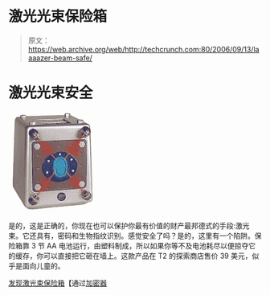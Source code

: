 # 激光光束保险箱

> 原文：<https://web.archive.org/web/http://techcrunch.com:80/2006/09/13/laaaazer-beam-safe/>

# 激光光束安全

![](img/9ff80b4667de95976ffb84db95cfefb8.png)

是的，这是正确的，你现在也可以保护你最有价值的财产最邦德式的手段:激光束。它还具有，密码和生物指纹识别。感觉安全了吗？是的，这里有一个陷阱。保险箱靠 3 节 AA 电池运行，由塑料制成，所以如果你等不及电池耗尽以便掠夺它的缓存，你可以直接把它砸在墙上。这款产品在 T2 的探索商店售价 39 美元，似乎是面向儿童的。

[发现激光束保险箱](https://web.archive.org/web/20130627214827/http://www.gadgetizer.com/2006/09/12/laser-beam-safe/)【通过[加密器](https://web.archive.org/web/20130627214827/http://www.gadgetizer.com/2006/09/12/laser-beam-safe/)